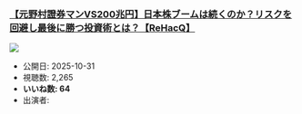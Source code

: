 ### [【元野村證券マンVS200兆円】日本株ブームは続くのか？リスクを回避し最後に勝つ投資術とは？【ReHacQ】](https://www.youtube.com/watch?v=LZVqjKwdlvY)
[![](https://img.youtube.com/vi/LZVqjKwdlvY/sddefault.jpg)](https://www.youtube.com/watch?v=LZVqjKwdlvY)
-   公開日: 2025-10-31
-   視聴数: 2,265
-   **いいね数: 64**
-   出演者: 
